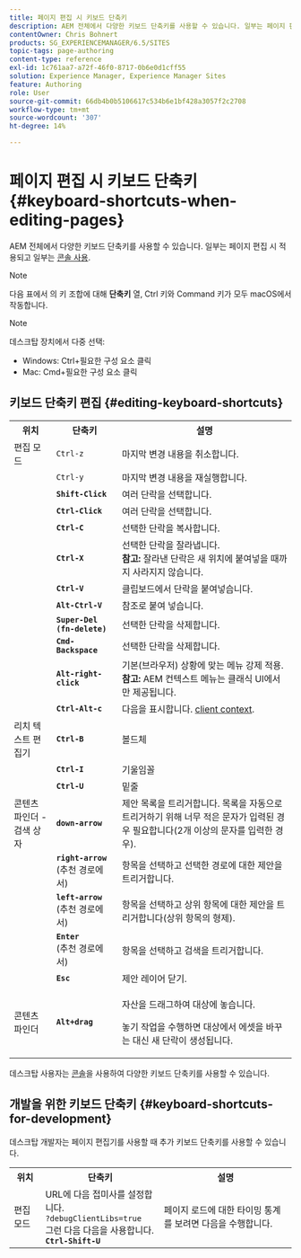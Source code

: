 ```yaml
---
title: 페이지 편집 시 키보드 단축키
description: AEM 전체에서 다양한 키보드 단축키를 사용할 수 있습니다. 일부는 페이지 편집 시 적용되고 일부는 콘솔 사용에 적용됩니다.
contentOwner: Chris Bohnert
products: SG_EXPERIENCEMANAGER/6.5/SITES
topic-tags: page-authoring
content-type: reference
exl-id: 1c761aa7-a72f-46f0-8717-0b6e0d1cff55
solution: Experience Manager, Experience Manager Sites
feature: Authoring
role: User
source-git-commit: 66db4b0b5106617c534b6e1bf428a3057f2c2708
workflow-type: tm+mt
source-wordcount: '307'
ht-degree: 14%

---
```


# 페이지 편집 시 키보드 단축키{#keyboard-shortcuts-when-editing-pages}

AEM 전체에서 다양한 키보드 단축키를 사용할 수 있습니다. 일부는 페이지 편집 시 적용되고 일부는 [콘솔 사용](/help/sites-classic-ui-authoring/author-env-keyboard-shortcuts.md).

>[!NOTE]
>
>다음 표에서 의 키 조합에 대해 **단축키** 열, Ctrl 키와 Command 키가 모두 macOS에서 작동합니다.

>[!NOTE]
>
>데스크탑 장치에서 다중 선택:
>
>* Windows: Ctrl+필요한 구성 요소 클릭
>* Mac: Cmd+필요한 구성 요소 클릭
>

## 키보드 단축키 편집 {#editing-keyboard-shortcuts}

<table>
 <tbody>
  <tr>
   <th>위치</th>
   <th>단축키</th>
   <th>설명</th>
  </tr>
  <tr>
   <td>편집 모드</td>
   <td><code>Ctrl-z</code></td>
   <td>마지막 변경 내용을 취소합니다.</td>
  </tr>
  <tr>
   <td> </td>
   <td><code>Ctrl-y</code></td>
   <td>마지막 변경 내용을 재실행합니다.</td>
  </tr>
  <tr>
   <td> </td>
   <td><strong><code>Shift-Click</code></strong></td>
   <td>여러 단락을 선택합니다.</td>
  </tr>
  <tr>
   <td> </td>
   <td><strong><code>Ctrl-Click</code></strong></td>
   <td>여러 단락을 선택합니다.</td>
  </tr>
  <tr>
   <td> </td>
   <td><strong><code>Ctrl-C</code></strong></td>
   <td>선택한 단락을 복사합니다.</td>
  </tr>
  <tr>
   <td> </td>
   <td><strong><code>Ctrl-X</code></strong></td>
   <td>선택한 단락을 잘라냅니다.<strong><br /> 참고:</strong> 잘라낸 단락은 새 위치에 붙여넣을 때까지 사라지지 않습니다.</td>
  </tr>
  <tr>
   <td> </td>
   <td><strong><code>Ctrl-V</code></strong></td>
   <td>클립보드에서 단락을 붙여넣습니다.</td>
  </tr>
  <tr>
   <td> </td>
   <td><strong><code>Alt-Ctrl-V</code></strong></td>
   <td>참조로 붙여 넣습니다.</td>
  </tr>
  <tr>
   <td> </td>
   <td><strong><code>Super-Del (fn-delete)</code></strong></td>
   <td>선택한 단락을 삭제합니다.</td>
  </tr>
  <tr>
   <td> </td>
   <td><strong><code>Cmd-Backspace</code></strong></td>
   <td>선택한 단락을 삭제합니다.</td>
  </tr>
  <tr>
   <td> </td>
   <td><strong><code>Alt-right-click</code></strong></td>
   <td>기본(브라우저) 상황에 맞는 메뉴 강제 적용.<br /> <strong>참고:</strong> AEM 컨텍스트 메뉴는 클래식 UI에서만 제공됩니다.</td>
  </tr>
  <tr>
   <td> </td>
   <td><strong><code>Ctrl-Alt-c</code></strong></td>
   <td>다음을 표시합니다. <a href="/help/sites-administering/client-context.md">client context</a>.</td>
  </tr>
  <tr>
   <td>리치 텍스트 편집기<br /> </td>
   <td><strong><code>Ctrl-B</code></strong><br /> </td>
   <td>볼드체</td>
  </tr>
  <tr>
   <td> </td>
   <td><strong><code>Ctrl-I</code></strong><br /> </td>
   <td>기울임꼴<br /> </td>
  </tr>
  <tr>
   <td> </td>
   <td><strong><code>Ctrl-U</code></strong><br /> </td>
   <td>밑줄</td>
  </tr>
  <tr>
   <td>콘텐츠 파인더 - 검색 상자</td>
   <td><strong><code>down-arrow</code></strong></td>
   <td>제안 목록을 트리거합니다. 목록을 자동으로 트리거하기 위해 너무 적은 문자가 입력된 경우 필요합니다(2개 이상의 문자를 입력한 경우).</td>
  </tr>
  <tr>
   <td> </td>
   <td><strong><code>right-arrow</code></strong><br /> (추천 경로에서)</td>
   <td>항목을 선택하고 선택한 경로에 대한 제안을 트리거합니다.</td>
  </tr>
  <tr>
   <td> </td>
   <td><strong><code>left-arrow</code></strong><br /> (추천 경로에서)</td>
   <td>항목을 선택하고 상위 항목에 대한 제안을 트리거합니다(상위 항목의 형제).</td>
  </tr>
  <tr>
   <td> </td>
   <td><strong><code>Enter</code></strong><br /> (추천 경로에서)</td>
   <td>항목을 선택하고 검색을 트리거합니다.</td>
  </tr>
  <tr>
   <td> </td>
   <td><strong><code>Esc</code></strong></td>
   <td>제안 레이어 닫기.</td>
  </tr>
  <tr>
   <td>콘텐츠 파인더<br /> </td>
   <td><strong><code>Alt+drag</code></strong></td>
   <td><p>자산을 드래그하여 대상에 놓습니다.</p> <p>놓기 작업을 수행하면 대상에서 에셋을 바꾸는 대신 새 단락이 생성됩니다.</p> </td>
  </tr>
 </tbody>
</table>

데스크탑 사용자는 [콘솔](/help/sites-classic-ui-authoring/author-env-keyboard-shortcuts.md)을 사용하여 다양한 키보드 단축키를 사용할 수 있습니다.

## 개발을 위한 키보드 단축키 {#keyboard-shortcuts-for-development}

데스크탑 개발자는 페이지 편집기를 사용할 때 추가 키보드 단축키를 사용할 수 있습니다.

<table>
 <tbody>
  <tr>
   <th>위치</th>
   <th>단축키</th>
   <th>설명</th>
  </tr>
  <tr>
   <td>편집 모드</td>
   <td>URL에 다음 접미사를 설정합니다.<br /> <code>?debugClientLibs=true</code><br /> 그런 다음 다음을 사용합니다.<br /> <strong><code>Ctrl-Shift-U</code></strong></td>
   <td>페이지 로드에 대한 타이밍 통계를 보려면 다음을 수행합니다.</td>
  </tr>
 </tbody>
</table>
